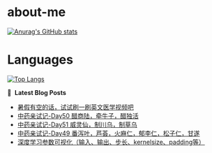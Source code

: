 # about-me
[![Anurag's GitHub stats](https://github-readme-stats.vercel.app/api?username=whitewatercn)](https://github.com/anuraghazra/github-readme-stats)

# Languages
[![Top Langs](https://github-readme-stats.vercel.app/api/top-langs/?username=whitewatercn)](https://github.com/anuraghazra/github-readme-stats)

📕 &nbsp;**Latest Blog Posts**
<!-- BLOG-POST-LIST:START -->
- [暑假有空的话，试试刷一刷英文医学视频吧](https://forum.beginner.center/t/topic/1247/1)
- [中药亲试记-Day50 醋商陆，牵牛子，醋独活](https://forum.beginner.center/t/topic/1242/1)
- [中药亲试记-Day51 威灵仙，制川乌，制草乌](https://forum.beginner.center/t/topic/1241/1)
- [中药亲试记-Day49 番泻叶，芦荟，火麻仁，郁李仁，松子仁，甘遂](https://forum.beginner.center/t/topic/1240/1)
- [深度学习参数可视化（输入、输出、步长、kernelsize、padding等）](https://forum.beginner.center/t/topic/1236/1)
<!-- BLOG-POST-LIST:END -->
